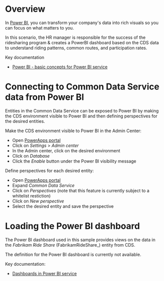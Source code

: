 # Overview
In [Power BI](https://powerbi.microsoft.com/), you can transform your company's data into rich visuals so you can focus on what matters to you. 

In this scenario, the HR manager is responsible for the success of the ridesharing program & creates a PowerBI dashboard based on the CDS data to understand riding patterns, common routes, and participation rates.

Key documentation
- [Power BI - basic concepts for Power BI service](https://powerbi.microsoft.com/en-us/documentation/powerbi-service-basic-concepts/)

# Connecting to Common Data Service data from Power BI
Entities in the Common Data Service can be exposed to Power BI by making the CDS environment visible to Power BI and then defining perspectives for the desired entities.  

Make the CDS environment visible to Power BI in the Admin Center:
- Open [PowerApps portal](http://web.powerapps.com)
- Click on *Settings* > *Admin center*
- In the Admin center, click on the desired environment
- Click on *Database* 
- Click the *Enable* button under the Power BI visibility message

Define perspectives for each desired entity:
- Open [PowerApps portal](http://web.powerapps.com)
- Expand *Common Data Service*
- Click on *Perspectives* (note that this feature is currently subject to a whitelist restiction)
- Click on *New perspective*
- Select the desired entity and save the perspective

# Loading the Power BI dashboard
The Power BI dashboard used in this sample provides views on the data in the *Fabrikam Ride Share* (FabrikamRideShare_) entity from CDS.

The definition for the Power BI dashboard is currently not available.

Key documentation:
- [Dashboards in Power BI service](https://powerbi.microsoft.com/en-us/documentation/powerbi-service-dashboards/)

